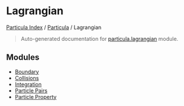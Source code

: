 # Lagrangian

[Particula Index](../../README.md#particula-index) / [Particula](../index.md#particula) / Lagrangian

> Auto-generated documentation for [particula.lagrangian](https://github.com/uncscode/particula/blob/main/particula/lagrangian/__init__.py) module.

## Modules

- [Boundary](./boundary.md)
- [Collisions](./collisions.md)
- [Integration](./integration.md)
- [Particle Pairs](./particle_pairs.md)
- [Particle Property](./particle_property.md)
